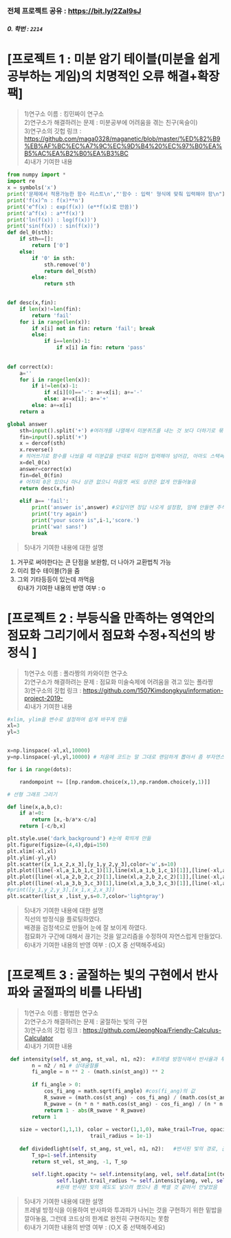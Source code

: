 ### 전체 프로젝트 공유 : https://bit.ly/2ZaI9sJ<br>

##### 0. 학번 : ``2214``

# [프로젝트 1 : 미분 암기 테이블(미분을 쉽게 공부하는 게임)의 치명적인 오류 해결+확장팩]<br>
>1)연구소 이름 : 킹민짜이 연구소<br>
2)연구소가 해결하려는 문제 : 미분공부에 어려움을 겪는 친구(옥슬이)<br>
3)연구소의 깃헙 링크 : https://github.com/maga0328/maganetic/blob/master/%ED%82%B9%EB%AF%BC%EC%A7%9C%EC%9D%B4%20%EC%97%B0%EA%B5%AC%EA%B2%B0%EA%B3%BC<br>
4)내가 기여한 내용

```python
from numpy import *
import re
x = symbols('x')
print('문제에서 적용가능한 함수 리스트\n',"'함수 : 입력' 형식에 맞춰 입력해야 함\n")
print('f(x)^n : f(x)**n')
print('e^f(x) : exp(f(x)) (e**f(x)로 안씀)')
print('a^f(x) : a**f(x)')
print('ln(f(x)) : log(f(x))')
print('sin(f(x)) : sin(f(x))')
def del_0(sth):
    if sth==[]:
        return ['0']
    else:
        if '0' in sth:
            sth.remove('0')
            return del_0(sth)
        else:
            return sth

        
def desc(x,fin):
    if len(x)!=len(fin):
        return 'fail'
    for i in range(len(x)):
        if x[i] not in fin: return 'fail'; break
        else:
            if i==len(x)-1:
                if x[i] in fin: return 'pass'
                
                
def correct(x):
    a=''
    for i in range(len(x)):
        if i!=len(x)-1:
            if x[i][0]=='-': a+=x[i]; a+='-'
            else: a+=x[i]; a+='+'
        else: a+=x[i]
    return a

global answer
    sth=input().split('+') #여러개를 나열해서 미분퀴즈를 내는 것 보다 더하기로 묶는게 나을듯
    fin=input().split('+')
    x = dercof(sth)
    x.reverse()
    # 띄어쓰기로 함수를 나눴을 때 미분값을 반대로 뒤집어 입력해야 넘어감, 아마도 스택써서 그런듯. 그래서 리스트 자체를 뒤집음
    x=del_0(x)
    answer=correct(x)
    fin=del_0(fin)
    # 어차피 0은 있으나 마나 상관 없으니 마음껏 써도 상관은 없게 만들어놓음
    return desc(x,fin)
    
    elif a== 'fail':
        print('answer is',answer) #오답이면 정답 나오게 설정함, 맘에 안들면 주석처리 하면 됨
        print('try again')
        print("your score is",i-1,'score.')
        print('wa! sans!')
        break
```
>5)내가 기여한 내용에 대한 설명<br>
1. 거꾸로 써야한다는 큰 단점을 보완함, 더 나아가 교환법칙 가능<br>
2. 미리 함수 테이블(?)을 줌<br>
3. 그외 기타등등이 있는데 까먹음<br>
6)내가 기여한 내용의 반영 여부 : o<br>

# [프로젝트 2 : 부등식을 만족하는 영역안의 점묘화 그리기에서 점묘화 수정+직선의 방정식 ]<br>
>1)연구소 이름 : 폴라짱의 카와이한 연구소<br>
2)연구소가 해결하려는 문제 : 점묘화 미술숙제에 어려움을 겪고 있는 폴라짱<br>
3)연구소의 깃헙 링크 : https://github.com/1507Kimdongkyu/information-project-2019-<br>
4)내가 기여한 내용<br>

```python
#xlim, ylim을 변수로 설정하여 쉽게 바꾸게 만듦
xl=3
yl=3


x=np.linspace(-xl,xl,10000)
y=np.linspace(-yl,yl,10000) # 처음에 코드는 말 그대로 랜덤하게 뽑아서 좀 부자연스럽게 영역이 끊긴 감이 있었다. 하지만 

for i in range(dots):

    randompoint += [[np.random.choice(x,1),np.random.choice(y,1)]]

# 선형 그래프 그리기

def line(x,a,b,c):
    if a!=0:
        return [x,-b/a*x-c/a]
    return [-c/b,x]

plt.style.use('dark_background') #눈에 확띄게 만듦
plt.figure(figsize=(4,4),dpi=150)
plt.xlim(-xl,xl)
plt.ylim(-yl,yl)
plt.scatter([x_1,x_2,x_3],[y_1,y_2,y_3],color='w',s=10)
plt.plot([line(-xl,a_1,b_1,c_1)[1],line(xl,a_1,b_1,c_1)[1]],[line(-xl,a_1,b_1,c_1)[0],line(xl,a_1,b_1,c_1)[0]],linestyle='dashed',alpha=1,color='w')
plt.plot([line(-xl,a_2,b_2,c_2)[1],line(xl,a_2,b_2,c_2)[1]],[line(-xl,a_2,b_2,c_2)[0],line(xl,a_2,b_2,c_2)[0]],linestyle='dashed',alpha=1,color='w')
plt.plot([line(-xl,a_3,b_3,c_3)[1],line(xl,a_3,b_3,c_3)[1]],[line(-xl,a_3,b_3,c_3)[0],line(xl,a_3,b_3,c_3)[0]],linestyle='dashed',alpha=1,color='w')
#print([y_1,y_2,y_3],[x_1,x_2,x_3])
plt.scatter(list_x ,list_y,s=0.7,color='lightgray')
```

>5)내가 기여한 내용에 대한 설명<br>
직선의 방정식을 플로팅하였다.<br>
배경을 검정색으로 만들어 눈에 잘 보이게 하였다.<br>
점묘화가 구간에 대해서 끊기는 것을 알고리즘을 수정하여 자연스럽게 만들었다.<br>
6)내가 기여한 내용의 반영 여부 : (O,X 중 선택해주세요)<br>

# [프로젝트 3 : 굴절하는 빛의 구현에서 반사파와 굴절파의 비를 나타냄]<br>
>1)연구소 이름 : 평범한 연구소<br>
2)연구소가 해결하려는 문제 : 굴절하는 빛의 구현<br>
3)연구소의 깃헙 링크 : https://github.com/JeongNoa/Friendly-Calculus-Calculator<br>
4)내가 기여한 내용<br>

```python
 def intensity(self, st_ang, st_val, n1, n2):  #프레넬 방정식에서 반사율과 투과율을 계산해줌; 이건 투과율
        n = n2 / n1 # 상대굴절률
        fi_angle = n ** 2 - (math.sin(st_ang)) ** 2
        
        if fi_angle > 0:
            cos_fi_ang = math.sqrt(fi_angle) #cos(fi_ang)의 값
            R_swave = (math.cos(st_ang) - cos_fi_ang) / (math.cos(st_ang) + cos_fi_ang)
            R_pwave = (n * n * math.cos(st_ang) - cos_fi_ang) / (n * n * math.cos(st_ang) + cos_fi_ang)
            return 1 - abs(R_swave * R_pwave)
        return 1
    
    size = vector(1,1,1), color = vector(1,1,0), make_trail=True, opacity = 1,
                           trail_radius = 1e-1)
    
    def dividedlight(self, st_ang, st_vel, n1, n2):   #반사된 빛의 경로, 근데 코드력의 한계로 못넣었음, 재우가 해결해 줄 것이라 믿고있음
        T_sp=1-self.intensity
        return st_vel, st_ang, -1, T_sp
        
        self.light.opacity *= self.intensity(ang, vel, self.data[int(temp +(1-direc)/2)][0], self.data[int(temp+(direc+1)//2)][0])
                self.light.trail_radius *= self.intensity(ang, vel, self.data[int(temp +(1-direc)/2)][0], self.data[int(temp+(direc+1)//2)][0])
                #원래 반사된 빛의 궤도도 넣으려 했으나 좀 빡셀 것 같아서 안넣었음
```

>5)내가 기여한 내용에 대한 설명<br>
프레넬 방정식을 이용하여 반사파와 투과파가 나뉘는 것을 구현하기 위한 밑밥을 깔아놓음, 그런데 코드상의 한계로 완전히 구현하지는 못함<br>
6)내가 기여한 내용의 반영 여부 : (O,X 중 선택해주세요)<br>

